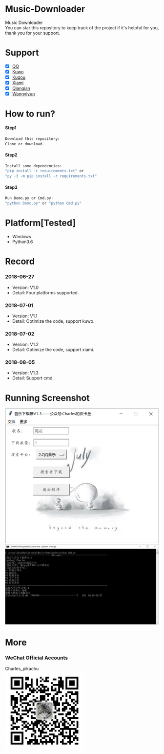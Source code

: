 # Music-Downloader
Music Downloader  
You can star this repository to keep track of the project if it's helpful for you, thank you for your support.

# Support
- [x] [QQ](https://y.qq.com/)
- [x] [Kuwo](http://yinyue.kuwo.cn/)
- [x] [Kugou](http://www.kugou.com/)
- [x] [Xiami](https://www.xiami.com/)
- [x] [Qianqian](http://music.taihe.com/)
- [x] [Wangyiyun](https://music.163.com/)

# How to run?
#### Step1
```sh
Download this repository:
Clone or download.
```
#### Step2
```sh
Install some dependencies:  
"pip install -r requirements.txt" or  
"py -3 -m pip install -r requirements.txt"  
```
#### Step3
```sh
Run Demo.py or Cmd.py:  
"python Demo.py" or "python Cmd.py"
```

# Platform[Tested]
- Windows  
- Python3.6  

# Record
### 2018-06-27
- Version: V1.0  
- Detail: Four platforms supported.  
### 2018-07-01
- Version: V1.1  
- Detail: Optimize the code, support kuwo.  
### 2018-07-02
- Version: V1.2  
- Detail: Optimize the code, support xiami.
### 2018-08-05
- Version: V1.3  
- Detail: Support cmd.

# Running Screenshot
![img](./Screenshot/Screenshot1.png)
![img](./Screenshot/Screenshot2.png)

# More
### WeChat Official Accounts
Charles_pikachu  
![img](pikachu.jpg)